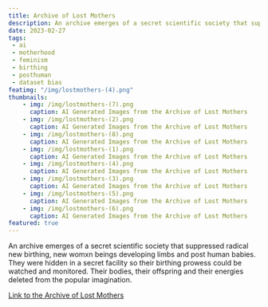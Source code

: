 ```yaml
---
title: Archive of Lost Mothers
description: An archive emerges of a secret scientific society that suppressed radical new birthing, new womxn beings developing limbs and post human babies. They were hidden in a secret facility so their birthing prowess could be watched and monitored. Their bodies, their offspring and their energies deleted from the popular imagination.
date: 2023-02-27
tags: 
 - ai
 - motherhood
 - feminism
 - birthing
 - posthuman
 - dataset bias
featimg: "/img/lostmothers-(4).png"
thumbnails:
    - img: /img/lostmothers-(7).png
      caption: AI Generated Images from the Archive of Lost Mothers 
    - img: /img/lostmothers-(2).png
      caption: AI Generated Images from the Archive of Lost Mothers 
    - img: /img/lostmothers-(8).png
      caption: AI Generated Images from the Archive of Lost Mothers 
    - img: /img/lostmothers-(1).png
      caption: AI Generated Images from the Archive of Lost Mothers 
    - img: /img/lostmothers-(4).png
      caption: AI Generated Images from the Archive of Lost Mothers 
    - img: /img/lostmothers-(3).png
      caption: AI Generated Images from the Archive of Lost Mothers 
    - img: /img/lostmothers-(5).png
      caption: AI Generated Images from the Archive of Lost Mothers 
    - img: /img/lostmothers-(6).png
      caption: AI Generated Images from the Archive of Lost Mothers 
featured: true 
---
```

An archive emerges of a secret scientific society that suppressed radical new birthing, new womxn beings developing limbs and post human babies. They were hidden in a secret facility so their birthing prowess could be watched and monitored. Their bodies, their offspring and their energies deleted from the popular imagination.

[Link to the Archive of Lost Mothers](https://archiveoflostmothers.in)


